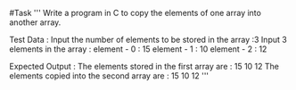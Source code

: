#Task
'''
Write a program in C to copy the elements of one array into another array.

Test Data :
Input the number of elements to be stored in the array :3
Input 3 elements in the array :
element - 0 : 15
element - 1 : 10
element - 2 : 12

Expected Output :
The elements stored in the first array are :
15 10 12
The elements copied into the second array are :
15 10 12 
'''
